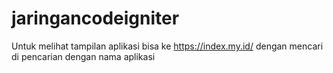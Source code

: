 # jaringancodeigniter

Untuk melihat tampilan aplikasi bisa ke https://index.my.id/ dengan mencari di pencarian dengan nama aplikasi
